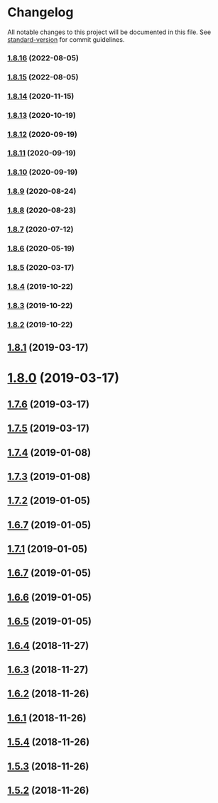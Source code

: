 # Changelog

All notable changes to this project will be documented in this file. See [standard-version](https://github.com/conventional-changelog/standard-version) for commit guidelines.

### [1.8.16](https://github.com/trungnghia112/frontend-seed-4/compare/v1.8.14...v1.8.16) (2022-08-05)

### [1.8.15](https://github.com/trungnghia112/frontend-seed-4/compare/v1.8.14...v1.8.15) (2022-08-05)

### [1.8.14](https://github.com/trungnghia112/frontend-seed-4/compare/v1.8.13...v1.8.14) (2020-11-15)

### [1.8.13](https://github.com/trungnghia112/frontend-seed-4/compare/v1.8.12...v1.8.13) (2020-10-19)

### [1.8.12](https://github.com/trungnghia112/frontend-seed-4/compare/v1.8.11...v1.8.12) (2020-09-19)

### [1.8.11](https://github.com/trungnghia112/frontend-seed-4/compare/v1.8.10...v1.8.11) (2020-09-19)

### [1.8.10](https://github.com/trungnghia112/frontend-seed-4/compare/v1.8.9...v1.8.10) (2020-09-19)

### [1.8.9](https://github.com/trungnghia112/frontend-seed-4/compare/v1.8.8...v1.8.9) (2020-08-24)

### [1.8.8](https://github.com/trungnghia112/frontend-seed-4/compare/v1.8.7...v1.8.8) (2020-08-23)

### [1.8.7](https://github.com/trungnghia112/frontend-seed-4/compare/v1.8.6...v1.8.7) (2020-07-12)

### [1.8.6](https://github.com/trungnghia112/frontend-seed-4/compare/v1.8.5...v1.8.6) (2020-05-19)

### [1.8.5](https://github.com/trungnghia112/frontend-seed-4/compare/v1.8.2...v1.8.5) (2020-03-17)

### [1.8.4](https://github.com/trungnghia112/frontend-seed-4/compare/v1.8.2...v1.8.4) (2019-10-22)

### [1.8.3](https://github.com/trungnghia112/frontend-seed-4/compare/v1.8.2...v1.8.3) (2019-10-22)

### [1.8.2](https://github.com/trungnghia112/frontend-seed-4/compare/v1.8.1...v1.8.2) (2019-10-22)

## [1.8.1](https://github.com/trungnghia112/frontend-seed-4/compare/v1.7.6...v1.8.1) (2019-03-17)

# [1.8.0](https://github.com/trungnghia112/frontend-seed-4/compare/v1.7.6...v1.8.0) (2019-03-17)

## [1.7.6](https://github.com/trungnghia112/frontend-seed-4/compare/v1.7.5...v1.7.6) (2019-03-17)

## [1.7.5](https://github.com/trungnghia112/frontend-seed-4/compare/v1.7.4...v1.7.5) (2019-03-17)

<a name="1.7.4"></a>

## [1.7.4](https://github.com/trungnghia112/frontend-seed-4/compare/v1.7.3...v1.7.4) (2019-01-08)

<a name="1.7.3"></a>

## [1.7.3](https://github.com/trungnghia112/frontend-seed-4/compare/v1.7.2...v1.7.3) (2019-01-08)

<a name="1.7.2"></a>

## [1.7.2](https://github.com/trungnghia112/frontend-seed-4/compare/v1.7.1...v1.7.2) (2019-01-05)

<a name="1.6.7"></a>

## [1.6.7](https://github.com/trungnghia112/frontend-seed-4/compare/v1.6.6...v1.6.7) (2019-01-05)

<a name="1.7.1"></a>

## [1.7.1](https://github.com/trungnghia112/frontend-seed-4/compare/v1.6.6...v1.7.1) (2019-01-05)

<a name="1.6.7"></a>

## [1.6.7](https://github.com/trungnghia112/frontend-seed-4/compare/v1.6.6...v1.6.7) (2019-01-05)

<a name="1.6.6"></a>

## [1.6.6](https://github.com/trungnghia112/frontend-seed-4/compare/v1.6.5...v1.6.6) (2019-01-05)

<a name="1.6.5"></a>

## [1.6.5](https://github.com/trungnghia112/frontend-seed-4/compare/v1.6.4...v1.6.5) (2019-01-05)

<a name="1.6.4"></a>

## [1.6.4](https://github.com/trungnghia112/frontend-seed-4/compare/v1.6.3...v1.6.4) (2018-11-27)

<a name="1.6.3"></a>

## [1.6.3](https://github.com/trungnghia112/frontend-seed-4/compare/v1.6.2...v1.6.3) (2018-11-27)

<a name="1.6.2"></a>

## [1.6.2](https://github.com/trungnghia112/frontend-seed-4/compare/v1.6.1...v1.6.2) (2018-11-26)

<a name="1.6.1"></a>

## [1.6.1](https://github.com/trungnghia112/frontend-seed-4/compare/v1.5.4...v1.6.1) (2018-11-26)

<a name="1.5.4"></a>

## [1.5.4](https://github.com/trungnghia112/frontend-seed-4/compare/v1.5.1...v1.5.4) (2018-11-26)

<a name="1.5.3"></a>

## [1.5.3](https://github.com/trungnghia112/frontend-seed-4/compare/v1.5.1...v1.5.3) (2018-11-26)

<a name="1.5.2"></a>

## [1.5.2](https://github.com/trungnghia112/frontend-seed-4/compare/v1.5.1...v1.5.2) (2018-11-26)
